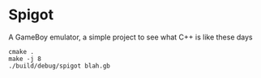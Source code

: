 Spigot
======
A GameBoy emulator, a simple project to see what C++ is like these days

```
cmake .
make -j 8
./build/debug/spigot blah.gb
```
